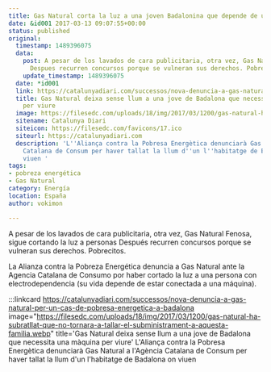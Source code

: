 ```yaml
---
title: Gas Natural corta la luz a una joven Badalonina que depende de una máquina para vivir
date: &id001 2017-03-13 09:07:55+00:00
status: published
original:
  timestamp: 1489396075
  data:
    post: A pesar de los lavados de cara publicitaria, otra vez, Gas Natural Fenosa.
      Despues recurren concursos porque se vulneran sus derechos. Pobrecitos.
    update_timestamp: 1489396075
  date: *id001
  link: https://catalunyadiari.com/successos/nova-denuncia-a-gas-natural-per-un-cas-de-pobresa-energetica-a-badalona
  title: Gas Natural deixa sense llum a una jove de Badalona que necessita una màquina
    per viure
  image: https://filesedc.com/uploads/18/img/2017/03/1200/gas-natural-ha-subratllat-que-no-tornara-a-tallar-el-subministrament-a-aquesta-familia.webp
  sitename: Catalunya Diari
  siteicon: https://filesedc.com/favicons/17.ico
  siteurl: https://catalunyadiari.com
  description: 'L''Aliança contra la Pobresa Energètica denunciarà Gas Natural a l''Agència
    Catalana de Consum per haver tallat la llum d''un l''habitatge de Badalona on
    viuen '
tags:
- pobreza energética
- Gas Natural
category: Energía
location: España
author: vokimon

---
```

A pesar de los lavados de cara publicitaria, otra vez, Gas Natural Fenosa,
sigue cortando la luz a personas
Después recurren concursos porque se vulneran sus derechos. Pobrecitos.

La Alianza contra la Pobreza Energética denuncia a Gas Natural
ante la Agencia Catalana de Consumo por haber cortado la luz
a una persona con electrodependencia (su vida depende de estar conectada a una máquina).

:::linkcard https://catalunyadiari.com/successos/nova-denuncia-a-gas-natural-per-un-cas-de-pobresa-energetica-a-badalona image="https://filesedc.com/uploads/18/img/2017/03/1200/gas-natural-ha-subratllat-que-no-tornara-a-tallar-el-subministrament-a-aquesta-familia.webp" title='Gas Natural deixa sense llum a una jove de Badalona que necessita una màquina per viure'
    L'Aliança contra la Pobresa Energètica denunciarà Gas Natural
    a l'Agència Catalana de Consum per haver tallat la llum d'un l'habitatge de Badalona on viuen 


